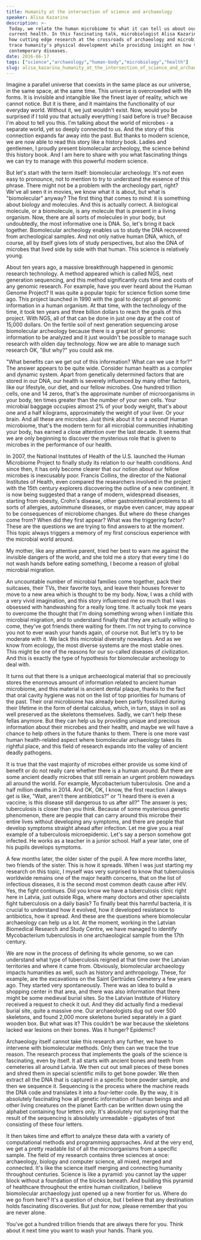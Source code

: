 ```yaml
---
title: Humanity at the intersection of science and archaeology
speaker: Alisa Kazarina
description: >-
 Today, we relate the human microbiome to what it can tell us about our own
 current health. In this fascinating talk, microbiologist Alisa Kazarina describes
 how cutting edge research at the crossroads of archaeology and microbiology can
 trace humanity's physical development while providing insight on how to treat
 contemporary diseases.
date: 2016-06-17
tags: ["science","archaeology","human-body","microbiology","health"]
slug: alisa_kazarina_humanity_at_the_intersection_of_science_and_archaeology
---
```


Imagine a parallel universe that coexists in the same place as our universe, in the same
space, at the same time. This universe is overcrowded with life forms. It is invisible and
intangible like the finest layer of reality, which we cannot notice. But it is there, and
it maintains the functionality of our everyday world. Without it, we just wouldn't exist.
Now, would you be surprised if I told you that actually everything I said before is true?
Because I'm about to tell you this. I'm talking about the world of microbes - a separate
world, yet so deeply connected to us. And the story of this connection expands far away
into the past. But thanks to modern science, we are now able to read this story like a
history book. Ladies and gentlemen, I proudly present biomolecular archeology, the science
behind this history book. And I am here to share with you what fascinating things we can
try to manage with this powerful modern science.

But let's start with the term itself: biomolecular archeology. It's not even easy to
pronounce, not to mention to try to understand the essence of this phrase. There might not
be a problem with the archeology part, right? We've all seen it in movies, we know what it
is about, but what is "biomolecular" anyway? The first thing that comes to mind: it is
something about biology and molecules. And this is actually correct. A biological
molecule, or a biomolecule, is any molecule that is present in a living organism. Now,
there are all sorts of molecules in your body, but undoubtedly, the most informative one
is DNA. So, let's bring it back together. Biomolecular archeology enables us to study the
DNA recovered from archeological samples. And not only native human DNA, which, of course,
all by itself gives lots of study perspectives, but also the DNA of microbes that lived
side by side with that human. This science is relatively young.

About ten years ago, a massive breakthrough happened in genomic research technology. A
method appeared which is called NGS, next generation sequencing, and this method
significantly cuts time and costs of any genomic research. For example, have you ever
heard about the Human Genome Project? It was quite a popular topic for science fiction
some time ago. This project launched in 1990 with the goal to decrypt all genomic
information in a human organism. At that time, with the technology of the time, it took
ten years and three billion dollars to reach the goals of this project. With NGS, all of
that can be done in just one day at the cost of 15,000 dollars. On the fertile soil of
next generation sequencing arose biomolecular archeology because there is a great lot of
genomic information to be analyzed and it just wouldn't be possible to manage such
research with olden day technology. Now we are able to manage such research OK, "But why?"
you could ask me.

"What benefits can we get out of this information? What can we use it for?" The answer
appears to be quite wide. Consider human health as a complex and dynamic system. Apart
from genetically determined factors that are stored in our DNA, our health is severely
influenced by many other factors, like our lifestyle, our diet, and our fellow microbes.
One hundred trillion cells, one and 14 zeros, that's the approximate number of
microorganisms in your body, ten times greater than the number of your own cells. Your
microbial baggage occupies almost 2% of your body weight, that's about one and a half
kilograms, approximately the weight of your liver. Or your brain. And all these are
microbes. Just think about it for a second! Human microbiome, that's the modern term for
all microbial communities inhabiting your body, has earned a close attention over the last
decade. It seems that we are only beginning to discover the mysterious role that is given
to microbes in the performance of our health.

In 2007, the National Institutes of Health of the U.S. launched the Human Microbiome
Project to finally study its relation to our health conditions. And since then, it has
only become clearer that our notion about our fellow microbes is inexcusably poor. Francis
Collins, the director of the National Institutes of Health, even compared the researchers
involved in the project with the 15th century explorers discovering the outline of a new
continent. It is now being suggested that a range of modern, widespread diseases, starting
from obesity, Crohn's disease, other gastrointestinal problems to all sorts of allergies,
autoimmune diseases, or maybe even cancer, may appear to be consequences of microbiome
changes. But where do these changes come from? When did they first appear? What was the
triggering factor? These are the questions we are trying to find answers to at the moment.
This topic always triggers a memory of my first conscious experience with the microbial
world around.

My mother, like any attentive parent, tried her best to warn me against the invisible
dangers of the world, and she told me a story that every time I do not wash hands before
eating something, I become a reason of global microbial migration. 

An uncountable number of microbial families come together, pack their suitcases, their
TVs, their favorite toys, and leave their houses forever to move to a new area which is
thought to be my body. Now, I was a child with a very vivid imagination, and this story
influenced me so much that I was obsessed with handwashing for a really long time. It
actually took me years to overcome the thought that I'm doing something wrong when I
initiate this microbial migration, and to understand finally that they are actually
willing to come, they've got friends there waiting for them. I'm not trying to convince
you not to ever wash your hands again, of course not. But let's try to be moderate with
it. We lack this microbial diversity nowadays. And as we know from ecology, the most
diverse systems are the most stable ones. This might be one of the reasons for our
so-called diseases of civilization. And this is exactly the type of hypothesis for
biomolecular archeology to deal with.

It turns out that there is a unique archaeological material that so preciously stores the
enormous amount of information related to ancient human microbiome, and this material is
ancient dental plaque, thanks to the fact that oral cavity hygiene was not on the list of
top priorities for humans of the past. Their oral microbiome has already been partly
fossilized during their lifetime in the form of dental calculus, which, in turn, stays in
soil as well preserved as the skeletons themselves. Sadly, we can't help these fellas
anymore. But they can help us by providing unique and precious information about their
microbes and their health, and maybe we will have a chance to help others in the future
thanks to them. There is one more vast human health-related aspect where biomolecular
archaeology takes its rightful place, and this field of research expands into the valley
of ancient deadly pathogens.

It is true that the vast majority of microbes either provide us some kind of benefit or do
not really care whether there is a human around. But there are some ancient deadly
microbes that still remain an urgent problem nowadays all around the world. For example,
Mycobacterium tuberculosis. One and a half million deaths in 2014. And OK, OK, I know, the
first reaction I always get is like, "Wait, aren't there antibiotics?" or "I heard there
is even a vaccine; is this disease still dangerous to us after all?" The answer is yes;
tuberculosis is closer than you think. Because of some mysterious genetic phenomenon,
there are people that can carry around this microbe their entire lives without developing
any symptoms, and there are people that develop symptoms straight ahead after infection.
Let me give you a real example of a tuberculosis microepidemic. Let's say a person somehow
got infected. He works as a teacher in a junior school. Half a year later, one of his
pupils develops symptoms.

A few months later, the older sister of the pupil. A few more months later, two friends of
the sister. This is how it spreads. When I was just starting my research on this topic, I
myself was very surprised to know that tuberculosis worldwide remains one of the major
health concerns, that on the list of infectious diseases, it is the second most common
death cause after HIV. Yes, the fight continues. Did you know we have a tuberculosis
clinic right here in Latvia, just outside Riga, where many doctors and other specialists
fight tuberculosis on a daily basis? To finally beat this harmful bacteria, it is crucial
to understand how it evolved, how it developed resistance to antibiotics, how it spread.
And these are the questions where biomolecular archaeology can help us a lot. At the
moment, working in the Latvian Biomedical Research and Study Centre, we have managed to
identify Mycobacterium tuberculosis in one archaeological sample from the 17th
century.

We are now in the process of defining its whole genome, so we can understand what type of
tuberculosis reigned at that time over the Latvian territories and where it came from.
Obviously, biomolecular archaeology impacts humanities as well, such as history and
anthropology. These, for example, are the excavations on the Saint Ģertrūdes Cemetery a
few years ago. They started very spontaneously. There was an idea to build a shopping
center in that area, and there was also information that there might be some medieval
burial sites. So the Latvian Institute of History received a request to check it out. And
they did actually find a medieval burial site, quite a massive one. Our archaeologists dug
out over 500 skeletons, and found 2,000 more skeletons buried separately in a giant wooden
box. But what was it? This couldn't be war because the skeletons lacked war lesions on
their bones. Was it hunger? Epidemic?

Archaeology itself cannot take this research any further, we have to intervene with
biomolecular methods. Only then can we trace the true reason. The research process that
implements the goals of the science is fascinating, even by itself. It all starts with
ancient bones and teeth from cemeteries all around Latvia. We then cut out small pieces of
these bones and shred them in special scientific mills to get bone powder. We then extract
all the DNA that is captured in a specific bone powder sample, and then we sequence it.
Sequencing is the process where the machine reads the DNA code and translates it into a
four-letter code. By the way, it is absolutely fascinating how all genetic information of
human beings and all other living creatures on the planet Earth can be written down using
the alphabet containing four letters only. It's absolutely not surprising that the result
of the sequencing is absolutely unreadable - gigabytes of text consisting of these four
letters.

It then takes time and effort to analyze these data with a variety of computational
methods and programming approaches. And at the very end, we get a pretty readable list of
all the microorganisms from a specific sample. The field of my research contains three
sciences at once: archaeology, biology and computer science, all mixed, merged and
connected. It's like the science itself merging and connecting humanity throughout
centuries. Science is like a pyramid: you cannot lay the upper block without a foundation
of the blocks beneath. And building this pyramid of healthcare throughout the entire human
civilization, I believe biomolecular archaeology just opened up a new frontier for us.
Where do we go from here? It's a question of choice, but I believe that any destination
holds fascinating discoveries. But just for now, please remember that you are never alone.

You've got a hundred trillion friends that are always there for you. Think about it next
time you want to wash your hands. Thank you. 

<!--
ad_duration=0
event="TEDxRiga"
external_start_time=0
intro_duration=0
is_subtitle_required="False"
is_talk_featured="False"
language="en"
language_swap="False"
native_language="en"
number_of_related_talks=6
number_of_speakers=1
number_of_subtitled_videos=0
number_of_tags=5
number_of_talk_download_languages=4
number_of_talk_more_resources=0
number_of_talk_recommendations=0
number_of_talks_take_actions=0
post_ad_duration=0
published_timestamp="2019-10-28 20:04:01"
recording_date="2016-06-17"
speaker_is_published=0
speaker_name="Alisa Kazarina"
talk_name="Humanity at the intersection of science and archaeology"
talks_tags=["science","archaeology","human-body","microbiology","health"]
url_photo_talk="https://s3.amazonaws.com/talkstar-photos/uploads/db36fcad-37b4-4df8-a37d-c9a8e61b26ee/Alisa+Kazarina.jpeg"
url_webpage="https://www.ted.com/talks/alisa_kazarina_humanity_at_the_intersection_of_science_and_archaeology"
video_type_name="TEDx Talk"
-->